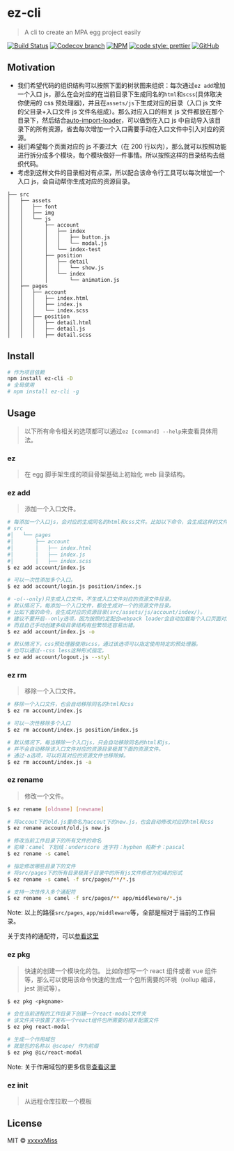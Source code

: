 # ez-cli

> A cli to create an MPA egg project easily

[![Build Status](https://img.shields.io/travis/TOC-TEAM/ez-cli/master.svg)](https://travis-ci.org/TOC-TEAM/ez-cli)
[![Codecov branch](https://img.shields.io/codecov/c/github/TOC-TEAM/ez-cli/master.svg)](https://codecov.io/gh/TOC-TEAM/ez-cli)
[![NPM](https://img.shields.io/npm/v/ez-cli.svg)](https://www.npmjs.com/package/ez-cli)
[![code style: prettier](https://img.shields.io/badge/code_style-prettier-ff69b4.svg?style=flat-square)](https://github.com/prettier/prettier)
[![GitHub](https://img.shields.io/github/license/mashape/apistatus.svg)](https://opensource.org/licenses/MIT)

## Motivation

- 我们希望代码的组织结构可以按照下面的树状图来组织：每次通过`ez add`增加一个入口 js，那么在会对应的在当前目录下生成同名的`html`和`scss`(具体取决你使用的 css 预处理器)，并且在`assets/js`下生成对应的目录（入口 js 文件的父目录+入口文件 js 文件名组成）。那么对应入口的相关 js 文件都放在那个目录下，然后结合[auto-import-loader](https://github.com/TOC-TEAM/auto-import-loader)，可以做到在入口 js 中自动导入该目录下的所有资源，省去每次增加一个入口需要手动在入口文件中引入对应的资源。
- 我们希望每个页面对应的 js 不要过大（在 200 行以内），那么就可以按照功能进行拆分成多个模块，每个模块做好一件事情。所以按照这样的目录结构去组织代码。
- 考虑到这样文件的目录相对有点深，所以配合该命令行工具可以每次增加一个入口 js，会自动帮你生成对应的资源目录。

```
├── src
│   ├── assets
│   │   ├── font
│   │   ├── img
│   │   └── js
│   │       ├── account
│   │       │   ├── index
│   │       │   │   ├── button.js
│   │       │   │   └── modal.js
│   │       │   └── index-test
│   │       ├── position
│   │       │   ├── detail
│   │       │   │   └── show.js
│   │       │   └── index
│   │       │       └── animation.js
│   ├── pages
│   │   ├── account
│   │   │   ├── index.html
│   │   │   ├── index.js
│   │   │   └── index.scss
│   │   ├── position
│   │   │   ├── detail.html
│   │   │   ├── detail.js
│   │   │   ├── detail.scss
```

## Install

```bash
# 作为项目依赖
npm install ez-cli -D
# 全局使用
# npm install ez-cli -g
```

## Usage

> 以下所有命令相关的选项都可以通过`ez [command] --help`来查看具体用法。

### ez

> 在 egg 脚手架生成的项目骨架基础上初始化 web 目录结构。

### ez add

> 添加一个入口文件。

```bash
# 每添加一个入口js，会对应的生成同名的html和css文件。比如以下命令，会生成这样的文件结构：
# src
#│   └── pages
#│       ├── account
#│       │   ├── index.html
#│       │   ├── index.js
#│       │   ├── index.scss
$ ez add account/index.js

# 可以一次性添加多个入口。
$ ez add account/login.js position/index.js

# -o(--only)只生成入口文件，不生成入口文件对应的资源文件目录。
# 默认情况下，每添加一个入口文件，都会生成对一个的资源文件目录。
# 比如下面的命令，会生成对应的资源目录(src/assets/js/account/index/)。
# 建议不要开启--only选项，因为按照约定配合webpack loader会自动加载每个入口页面对应的资源文件。
# 而且自己手动创建多级目录结构有些繁琐还容易出错。
$ ez add account/index.js -o

# 默认情况下，css预处理器使用scss，通过该选项可以指定使用特定的预处理器。
# 也可以通过--css less这种形式指定。
$ ez add account/logout.js --styl
```

### ez rm

> 移除一个入口文件。

```bash
# 移除一个入口文件，也会自动移除同名的html和css
$ ez rm account/index.js

# 可以一次性移除多个入口
$ ez rm account/index.js position/index.js

# 默认情况下，每当移除一个入口js，只会自动移除同名的html和js，
# 并不会自动移除该入口文件对应的资源目录极其下面的资源文件。
# 通过-a选项，可以将其对应的资源文件也移除掉。
$ ez rm account/index.js -a
```

### ez rename

> 修改一个文件。

```bash
$ ez rename [oldname] [newname]

# 将accout下的old.js重命名为accout下的new.js，也会自动修改对应的html和css
$ ez rename account/old.js new.js

# 修改当前工作目录下的所有文件的命名
# 驼峰：camel 下划线：underscore 连字符：hyphen 帕斯卡：pascal
$ ez rename -s camel

# 指定修改哪些目录下的文件
# 将src/pages下的所有目录极其子目录中的所有js文件修改为驼峰的形式
$ ez rename -s camel -f src/pages/**/*.js

# 支持一次性传入多个通配符
$ ez rename -s camel -f src/pages/** app/middleware/*.js
```

Note: 以上的路径`src/pages`, `app/middleware`等，全部是相对于当前的工作目录。

关于支持的通配符，可以[参看这里](https://github.com/isaacs/minimatch#usage)

### ez pkg

> 快速的创建一个模块化的包。
> 比如你想写一个 react 组件或者 vue 组件等，那么可以使用该命令快速的生成一个包所需要的环境（rollup 编译，jest 测试等）。

```bash
$ ez pkg <pkgname>

# 会在当前进程的工作目录下创建一个react-modal文件夹
# 该文件夹中放置了发布一个react组件包所需要的相关配置文件
$ ez pkg react-modal

# 生成一个作用域包
# 就是包的名称以 @scope/ 作为前缀
$ ez pkg @ic/react-modal
```

Note: 关于作用域包的更多信息[查看这里](https://docs.npmjs.com/about-scopes)

### ez init

> 从远程仓库拉取一个模板

## License

MIT © [xxxxxMiss](https://github.com/xxxxxMiss)
